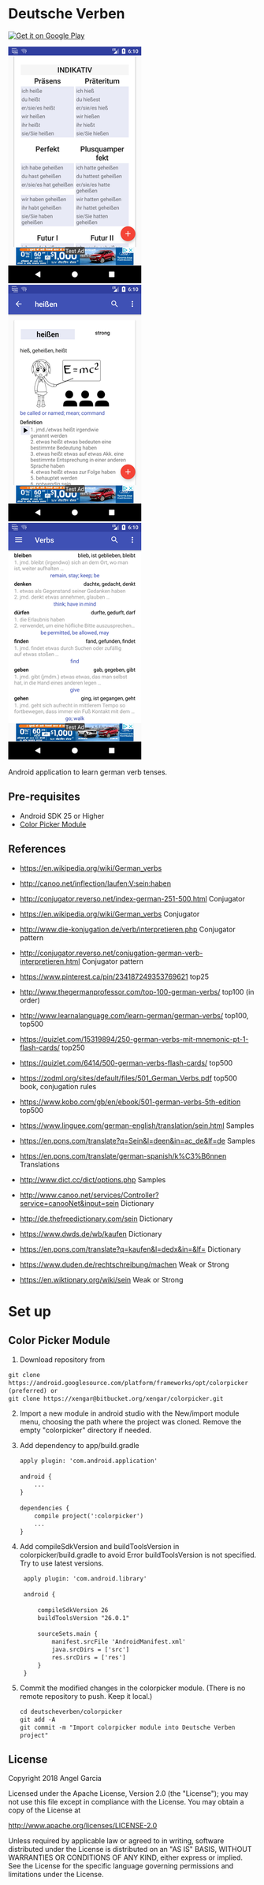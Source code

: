 Deutsche Verben
=====================

<a href='https://play.google.com/store/apps/details?id=com.xengar.android.deutscheverben'><img alt='Get it on Google Play' src='https://play.google.com/intl/en_us/badges/images/generic/en_badge_web_generic.png' height=90px/></a>

![Scheme](/readmeImages/Screenshot_1529964627.png)
![Scheme](/readmeImages/Screenshot_1529964620.png)
![Scheme](/readmeImages/Screenshot_1529964602.png)


Android application to learn german verb tenses.


Pre-requisites
--------------
- Android SDK 25 or Higher
- [Color Picker Module](http://www.materialdoc.com/color-picker/)


References
----------
- https://en.wikipedia.org/wiki/German_verbs
- http://canoo.net/inflection/laufen:V:sein:haben
- http://conjugator.reverso.net/index-german-251-500.html  Conjugator
- https://en.wikipedia.org/wiki/German_verbs  Conjugator
- http://www.die-konjugation.de/verb/interpretieren.php Conjugator pattern
- http://conjugator.reverso.net/conjugation-german-verb-interpretieren.html Conjugator pattern

- https://www.pinterest.ca/pin/234187249353769621  top25
- http://www.thegermanprofessor.com/top-100-german-verbs/ top100 (in order)
- http://www.learnalanguage.com/learn-german/german-verbs/   top100, top500
- https://quizlet.com/15319894/250-german-verbs-mit-mnemonic-pt-1-flash-cards/   top250
- https://quizlet.com/6414/500-german-verbs-flash-cards/  top500
- https://zodml.org/sites/default/files/501_German_Verbs.pdf  top500 book, conjugation rules
- https://www.kobo.com/gb/en/ebook/501-german-verbs-5th-edition   top500

- https://www.linguee.com/german-english/translation/sein.html  Samples
- https://en.pons.com/translate?q=Sein&l=deen&in=ac_de&lf=de  Samples
- https://en.pons.com/translate/german-spanish/k%C3%B6nnen  Translations
- http://www.dict.cc/dict/options.php Samples

- http://www.canoo.net/services/Controller?service=canooNet&input=sein  Dictionary
- http://de.thefreedictionary.com/sein  Dictionary
- https://www.dwds.de/wb/kaufen  Dictionary
- https://en.pons.com/translate?q=kaufen&l=dedx&in=&lf= Dictionary
- https://www.duden.de/rechtschreibung/machen  Weak or Strong
- https://en.wiktionary.org/wiki/sein  Weak or Strong


# Set up

Color Picker Module
-------------------

1.  Download repository from
  ```
  git clone https://android.googlesource.com/platform/frameworks/opt/colorpicker  (preferred) or
  git clone https://xengar@bitbucket.org/xengar/colorpicker.git
  ```

2. Import a new module in android studio with the New/import module menu,
   choosing the path where the project was cloned.
   Remove the empty "colorpicker" directory if needed.

3. Add dependency to app/build.gradle
   ```
   apply plugin: 'com.android.application'

   android {
       ...
   }

   dependencies {
       compile project(':colorpicker')
       ...
   }
   ```

4. Add compileSdkVersion and buildToolsVersion in colorpicker/build.gradle to avoid
   Error buildToolsVersion is not specified. Try to use latest versions.
   ```
    apply plugin: 'com.android.library'

    android {

        compileSdkVersion 26
        buildToolsVersion "26.0.1"

        sourceSets.main {
            manifest.srcFile 'AndroidManifest.xml'
            java.srcDirs = ['src']
            res.srcDirs = ['res']
        }
    }
   ```

5. Commit the modified changes in the colorpicker module.
   (There is no remote repository to push. Keep it local.)
   ```
   cd deutscheverben/colorpicker
   git add -A
   git commit -m "Import colorpicker module into Deutsche Verben project"
   ```

## License

Copyright 2018 Angel Garcia

Licensed under the Apache License, Version 2.0 (the "License"); you may not use this file except in compliance with the License. You may obtain a copy of the License at

http://www.apache.org/licenses/LICENSE-2.0

Unless required by applicable law or agreed to in writing, software distributed under the License is distributed on an "AS IS" BASIS, WITHOUT WARRANTIES OR CONDITIONS OF ANY KIND, either express or implied. See the License for the specific language governing permissions and limitations under the License.


